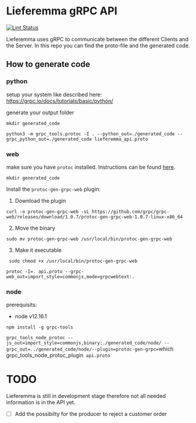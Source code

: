 # Lieferemma gRPC API

[![Lint Status](https://github.com/lieferemma/api/workflows/lint%20protobuf/badge.svg)](https://github.com/lieferemma/api/actions?query=workflow%3A"lint+protobuf")

Lieferemma uses gRPC to communicate between the different Clients and the Server. In this repo you can find
the proto-file and the generated code.

## How to generate code 


### python

setup your system like described here: https://grpc.io/docs/tutorials/basic/python/

generate your output folder

`mkdir generated_code`

`python3 -m grpc_tools.protoc -I . --python_out=./generated_code --grpc_python_out=./generated_code lieferemma_api.proto`

### web 

make sure you have `protoc` installed. Instructions can be found [here](http://google.github.io/proto-lens/installing-protoc.html).

`mkdir generated_code`

Install the `protoc-gen-grpc-web`  plugin:
   
1. Download the plugin

`curl -o protoc-gen-grpc-web -sL https://github.com/grpc/grpc-web/releases/download/1.0.7/protoc-gen-grpc-web-1.0.7-linux-x86_64 `

2. Move the binary 

`sudo mv protoc-gen-grpc-web /usr/local/bin/protoc-gen-grpc-web`

3. Make it executable 

` sudo chmod +x /usr/local/bin/protoc-gen-grpc-web`


`protoc -I=. api.proto --grpc-web_out=import_style=commonjs,mode=grpcwebtext:.`


### node 

prerequisits:

- node v12.16.1 

`npm install -g grpc-tools`

`grpc_tools_node_protoc --js_out=import_style=commonjs,binary:./generated_code/node/ --grpc_out=../generated_code/node/--plugin=protoc-gen-grpc=`which grpc_tools_node_protoc_plugin` api.proto`





# TODO

Lieferemma is still in development stage therefore not all needed information is in the API yet.

- [ ] Add the possibilty for the producer to reject a customer order
